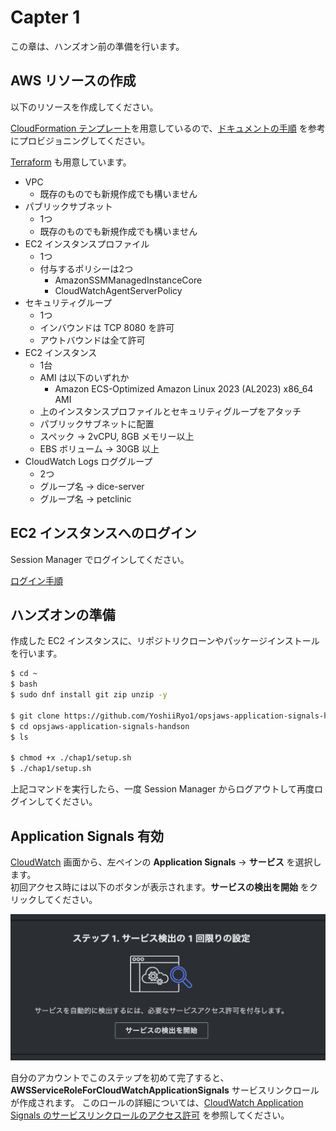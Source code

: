 # Capter 1

この章は、ハンズオン前の準備を行います。  

## AWS リソースの作成

以下のリソースを作成してください。  

[CloudFormation テンプレート](../cloudformation)を用意しているので、[ドキュメントの手順](https://docs.aws.amazon.com/ja_jp/AWSCloudFormation/latest/UserGuide/cfn-console-create-stack.html) を参考にプロビジョニングしてください。

[Terraform](../terraform) も用意しています。

- VPC
  - 既存のものでも新規作成でも構いません
- パブリックサブネット
  - 1つ
  - 既存のものでも新規作成でも構いません
- EC2 インスタンスプロファイル
  - 1つ
  - 付与するポリシーは2つ
    - AmazonSSMManagedInstanceCore
    - CloudWatchAgentServerPolicy
- セキュリティグループ
  - 1つ
  - インバウンドは TCP 8080 を許可
  - アウトバウンドは全て許可
- EC2 インスタンス
  - 1台
  - AMI は以下のいずれか
    - Amazon ECS-Optimized Amazon Linux 2023 (AL2023) x86_64 AMI
  - 上のインスタンスプロファイルとセキュリティグループをアタッチ
  - パブリックサブネットに配置
  - スペック -> 2vCPU, 8GB メモリー以上
  - EBS ボリューム -> 30GB 以上
- CloudWatch Logs ロググループ
  - 2つ
  - グループ名 -> dice-server
  - グループ名 -> petclinic

## EC2 インスタンスへのログイン

Session Manager でログインしてください。

[ログイン手順](https://docs.aws.amazon.com/ja_jp/systems-manager/latest/userguide/session-manager-working-with-sessions-start.html)

## ハンズオンの準備

作成した EC2 インスタンスに、リポジトリクローンやパッケージインストールを行います。  

```bash
$ cd ~
$ bash
$ sudo dnf install git zip unzip -y

$ git clone https://github.com/YoshiiRyo1/opsjaws-application-signals-handson.git --depth 1
$ cd opsjaws-application-signals-handson
$ ls

$ chmod +x ./chap1/setup.sh
$ ./chap1/setup.sh
```

上記コマンドを実行したら、一度 Session Manager からログアウトして再度ログインしてください。  


## Application Signals 有効

[CloudWatch](https://ap-northeast-1.console.aws.amazon.com/cloudwatch/home?region=ap-northeast-1#application-signals:services) 画面から、左ペインの **Application Signals** → **サービス** を選択します。  
初回アクセス時には以下のボタンが表示されます。**サービスの検出を開始** をクリックしてください。  

![alt text](./imgs/chap1_enable.png)


自分のアカウントでこのステップを初めて完了すると、**AWSServiceRoleForCloudWatchApplicationSignals** サービスリンクロールが作成されます。
このロールの詳細については、[CloudWatch Application Signals のサービスリンクロールのアクセス許可](https://docs.aws.amazon.com/ja_jp/AmazonCloudWatch/latest/monitoring/using-service-linked-roles.html#service-linked-role-signals) を参照してください。  
